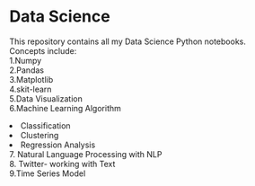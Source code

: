 # Data Science 
This repository contains all my Data Science Python notebooks. <br>
Concepts include:<br>
 1.Numpy <br>
 2.Pandas <br>
 3.Matplotlib<br>
 4.skit-learn<br>
 5.Data Visualization<br> 
 6.Machine Learning Algorithm
  <li> Classification</li>
  <li> Clustering </li>
   <li> Regression Analysis</li>
  7. Natural Language Processing with NLP<br>
  8. Twitter- working with Text<br>
  9.Time Series Model<br>
